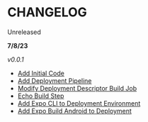 # CHANGELOG
Unreleased

**7/8/23**

*v0.0.1*

- [Add Initial Code](#1)
- [Add Deployment Pipeline](#3)
- [Modify Deployment Descriptor Build Job](#5)
- [Echo Build Step](#7)
- [Add Expo CLI to Deployment Environment](#9)
- [Add Expo Build Android to Deployment](#11)
